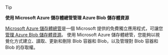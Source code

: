 > [!TIP]
> 
> **使用 Microsoft Azure 儲存體總管管理 Azure Blob 儲存體資源**
> 
> [Microsoft Azure 儲存體總管](https://azure.microsoft.com/features/storage-explorer/)是一個 Microsoft 提供的免費獨立應用程式，可讓您[管理 Azure Blob 儲存體資源](../articles/vs-azure-tools-storage-explorer-blobs.md)。 使用 Microsoft Azure 儲存體總管，您能夠以視覺化方式建立、讀取、更新和刪除 Blob 容器和 Blob，以及管理對 Blob 容器和 Blob 的存取權。



